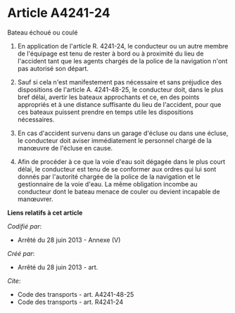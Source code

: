 # Article A4241-24 

Bateau échoué ou coulé 

1. En application de l'article R. 4241-24, le conducteur ou un autre membre de l'équipage est tenu de rester à bord ou à
proximité du lieu de l'accident tant que les agents chargés de la police de la navigation n'ont pas autorisé son départ. 

2. Sauf si cela n'est manifestement pas nécessaire et sans préjudice des dispositions de l'article A. 4241-48-25, le
conducteur doit, dans le plus bref délai, avertir les bateaux approchants et ce, en des points appropriés et à une distance
suffisante du lieu de l'accident, pour que ces bateaux puissent prendre en temps utile les dispositions nécessaires. 

3. En cas d'accident survenu dans un garage d'écluse ou dans une écluse, le conducteur doit aviser immédiatement le personnel
chargé de la manœuvre de l'écluse en cause. 

4. Afin de procéder à ce que la voie d'eau soit dégagée dans le plus court délai, le conducteur est tenu de se conformer aux
ordres qui lui sont donnés par l'autorité chargée de la police de la navigation et le gestionnaire de la voie d'eau. La même
obligation incombe au conducteur dont le bateau menace de couler ou devient incapable de manœuvrer.

**Liens relatifs à cet article**

_Codifié par_:

  - Arrêté du 28 juin 2013 -  Annexe (V)

_Créé par_:

  - Arrêté du 28 juin 2013 - art.

_Cite_:

  - Code des transports - art. A4241-48-25
  - Code des transports - art. R4241-24
